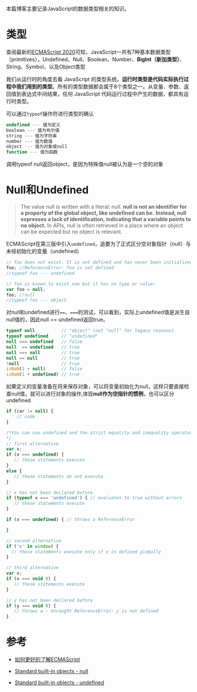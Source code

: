 本篇博客主要记录JavaScript的数据类型相关的知识。

# 类型
查阅最新的[ECMAScript 2020](https://tc39.es/ecma262/#sec-ecmascript-data-types-and-values)可知，JavaScript一共有7种基本数据类型（primitives），Undefined、Null、Boolean、Number、**BigInt（新加类型）**、String、Symbol，以及Object类型

我们从运行时的角度去看 JavaScript 的类型系统。**运行时类型是代码实际执行过程中我们用到的类型**。所有的类型数据都会属于8个类型之一。从变量、参数、返回值到表达式中间结果，任何 JavaScript 代码运行过程中产生的数据，都具有运行时类型。

可以通过`typeof`操作符进行类型的确认

```JavaScript
undefined --- 值为定义
boolean --- 值为布尔值
string --- 值为字符串
number --- 值为数值
object --- 值为对象或null
function --- 值为函数
```

调用typeof null返回object，是因为特殊值null被认为是一个空的对象

# Null和Undefined

> The value null is written with a literal: null. **null is not an identifier for a property of the global object, like undefined can be.** **Instead, null expresses a lack of identification, indicating that a variable points to no object.** In APIs, null is often retrieved in a place where an object can be expected but no object is relevant.

ECMAScript在第三版中引入`undefined`，追要为了正式区分空对象指针（null）与未经初始化的变量（undefined）

```JavaScript
// foo does not exist. It is not defined and has never been initialized:
foo; //ReferenceError: foo is not defined
//typeof foo --- undefined

// foo is known to exist now but it has no type or value:
var foo = null;
foo; //null  
//typeof foo --- object
```

对null和undefined进行`==`、`===`的测试，可以看到，实际上undefined值是派生自null值的，因此null == undefined返回true。

```JavaScript
typeof null          // "object" (not "null" for legacy reasons)
typeof undefined     // "undefined"
null === undefined   // false
null  == undefined   // true
null === null        // true
null == null         // true
!null                // true
isNaN(1 + null)      // false
isNaN(1 + undefined) // true
```

如果定义的变量准备在将来保存对象，可以将变量初始化为null，这样只要直接检查null值，就可以进行对象的操作,体现**null作为空指针的惯例**，也可以区分undefined

```JavaScript
if (car != null) {
    // code 
}
```

```JavaScript
/*You can use undefined and the strict equality and inequality operators to determine whether a variable has a value. 
*/
// first alternative
var x;
if (x === undefined) {
   // these statements execute
}
else {
   // these statements do not execute
}

// x has not been declared before
if (typeof x === 'undefined') { // evaluates to true without errors
   // these statements execute
}

if (x === undefined) { // throws a ReferenceError

}

// second alternative
if ('x' in window) {
  // these statements execute only if x is defined globally 
}

// third alternative
var x;
if (x === void 0) {
   // these statements execute
}

// y has not been declared before
if (y === void 0) {
   // throws a - Uncaught ReferenceError: y is not defined
}
```

# 参考

- [如何更好的了解ECMAScript](https://zhuanlan.zhihu.com/p/22557749)
- [Standard built-in objects - null](https://developer.mozilla.org/en-US/docs/Web/JavaScript/Reference/Global_Objects/null)
  
- [Standard built-in objects - undefined](https://developer.mozilla.org/en-US/docs/Web/JavaScript/Reference/Global_Objects/undefined)